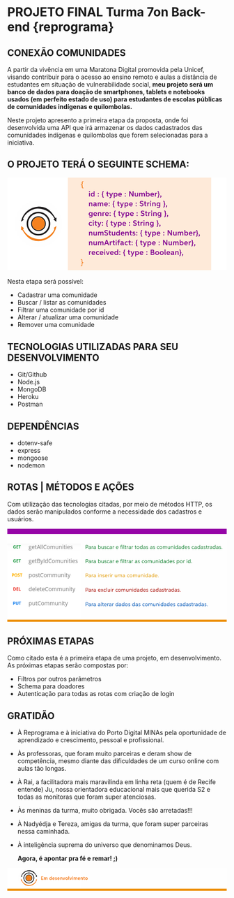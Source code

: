# **PROJETO FINAL Turma 7on Back-end {reprograma}** 

## **CONEXÃO COMUNIDADES**

A partir da vivência em uma Maratona Digital promovida pela Unicef, visando contribuir para o acesso ao ensino remoto e aulas a distância de estudantes em situação de vulnerabilidade social, **meu projeto será um banco de dados para doação de smartphones, tablets e notebooks usados (em perfeito estado de uso) para estudantes de escolas públicas de comunidades indígenas e quilombolas.**

Neste projeto apresento a primeira etapa da proposta, onde foi desenvolvida uma API que irá armazenar os dados cadastrados das comunidades indígenas e quilombolas que forem selecionadas para a iniciativa. 

## **O PROJETO TERÁ O SEGUINTE SCHEMA:**

![schema comunidade](./images/schema-comunidades.png)


Nesta etapa será possível: 

- Cadastrar uma comunidade
- Buscar / listar as comunidades 
- Filtrar uma comunidade por id
- Alterar / atualizar uma comunidade
- Remover uma comunidade

## **TECNOLOGIAS UTILIZADAS PARA SEU DESENVOLVIMENTO**

- Git/Github
- Node.js 
- MongoDB
- Heroku
- Postman

## **DEPENDÊNCIAS**

- dotenv-safe 
- express 
- mongoose 
- nodemon 

## **ROTAS** | MÉTODOS E AÇÕES

Com utilização das tecnologias citadas, por meio de métodos HTTP, os dados serão manipulados conforme a necessidade dos cadastros e usuários.

![rotas com métodos e ações](./images/rotas_metodos-acoes.png)


## **PRÓXIMAS ETAPAS**

Como citado esta é a primeira etapa de uma projeto, em desenvolvimento. As próximas etapas serão compostas por:

- Filtros por outros parâmetros
- Schema para doadores
- Autenticação para todas as rotas com criação de login


## **GRATIDÃO**

- À Reprograma e à iniciativa do Porto Digital MINAs pela oportunidade de aprendizado e crescimento, pessoal e profissional.

- Às professoras, que foram muito parceiras e deram show de competência, mesmo diante das dificuldades de um curso online com aulas tão longas.

- À Rai, a facilitadora mais maravilinda em linha reta (quem é de Recife entende) Ju, nossa orientadora educacional mais que querida S2 e todas as monitoras que foram super atenciosas.

- Às meninas da turma, muito obrigada. Vocês são arretadas!!!

- À Nadyédja e Tereza, amigas da turma, que foram super parceiras nessa caminhada.

- À inteligência suprema do universo que denominamos Deus.


   **Agora, é apontar pra fé e remar! ;)** 


![projeto em desenvolvimento](./images/rodape.png)